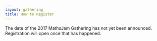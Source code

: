 ```yaml
---
layout: gathering
title: How to Register
---
```


The date of the 2017 MathsJam Gathering has not yet been announced. Registration will open once that has happened.
